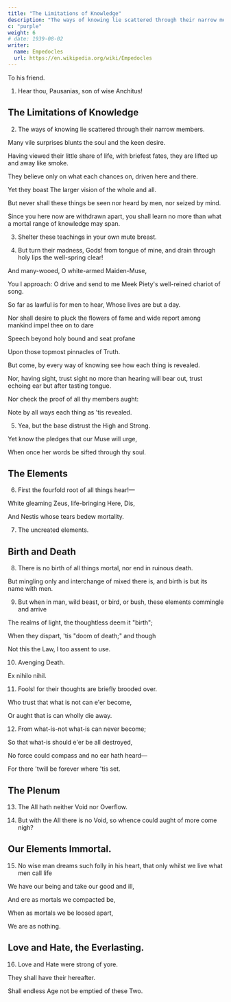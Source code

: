 ```yaml
---
title: "The Limitations of Knowledge"
description: "The ways of knowing lie scattered through their narrow members"
c: "purple"
weight: 6
# date: 1939-08-02
writer:
  name: Empedocles
  url: https://en.wikipedia.org/wiki/Empedocles
---
```



<!-- EMPEDOCLES OF AGRIGENTUM

From William Ellery Leonard's 
(Chicago: The Open Court Publishing Company, 1908). -->


To his friend.

1. Hear thou, Pausanias, son of wise Anchitus!


## The Limitations of Knowledge

2. The ways of knowing lie scattered through their narrow members.  

Many vile surprises blunts the soul and the keen desire. 

Having viewed their little share of life, with briefest fates, they are lifted up and away like smoke. 

They believe only on what each chances on, driven here and there.

Yet they boast The larger vision of the whole and all.

But never shall these things be seen nor heard by men, nor seized by mind.

Since you here now are withdrawn apart, you shall learn no more than what a mortal range of knowledge may span.

3. Shelter these teachings in your own mute breast.

4. But turn their madness, Gods! from tongue of mine, and drain through holy lips the well-spring clear!

And many-wooed, O white-armed Maiden-Muse,

You I approach: O drive and send to me Meek Piety's well-reined chariot of song.

So far as lawful is for men to hear, Whose lives are but a day. 

Nor shall desire to pluck the flowers of fame and wide report among mankind impel thee on to dare 

Speech beyond holy bound and seat profane

Upon those topmost pinnacles of Truth.

But come, by every way of knowing see how each thing is revealed. 

Nor, having sight, trust sight no more than hearing will bear out, trust echoing ear but after tasting tongue.

Nor check the proof of all thy members aught:

Note by all ways each thing as 'tis revealed.


5. Yea, but the base distrust the High and Strong.

Yet know the pledges that our Muse will urge,

When once her words be sifted through thy soul.


## The Elements
  
6. First the fourfold root of all things hear!—

White gleaming Zeus, life-bringing Here, Dis,

And Nestis whose tears bedew mortality.

7. The uncreated elements.


## Birth and Death

8. There is no birth of all things mortal, nor end in ruinous death. 

But mingling only and interchange of mixed there is, and birth is but its name with men.

9. But when in man, wild beast, or bird, or bush, these elements commingle and arrive

The realms of light, the thoughtless deem it "birth";

When they dispart, 'tis "doom of death;" and though

Not this the Law, I too assent to use.


10. Avenging Death.

Ex nihilo nihil.

11. Fools! for their thoughts are briefly brooded over.

Who trust that what is not can e'er become,

Or aught that is can wholly die away.


12. From what-is-not what-is can never become;

So that what-is should e'er be all destroyed,

No force could compass and no ear hath heard—

For there 'twill be forever where 'tis set.


##  The Plenum

13. The All hath neither Void nor Overflow.

14. But with the All there is no Void, so whence could aught of more come nigh?


## Our Elements Immortal.

15. No wise man dreams such folly in his heart, that only whilst we live what men call life 

We have our being and take our good and ill,

And ere as mortals we compacted be,

When as mortals we be loosed apart,

We are as nothing.


## Love and Hate, the Everlasting.

16. Love and Hate were strong of yore.

They shall have their hereafter.

Shall endless Age not be emptied of these Two.

